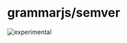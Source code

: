 
# grammarjs/semver

![experimental](http://img.shields.io/badge/status-experimental-orange.svg?style=flat)